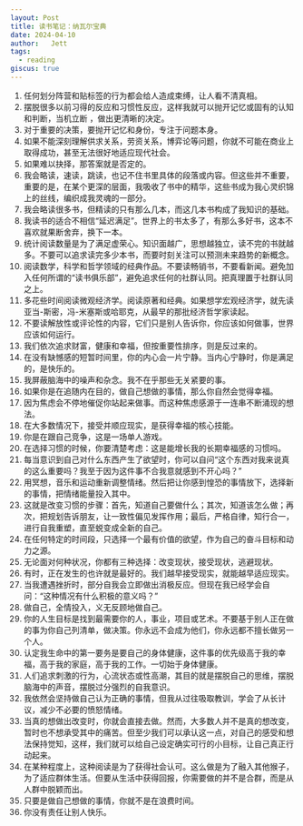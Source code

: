 ```yaml
---
layout: Post
title: 读书笔记：纳瓦尔宝典
date: 2024-04-10
author:   Jett 
tags: 
  - reading
giscus: true  
---
```

<!-- toc -->

1. 任何划分阵营和贴标签的行为都会给人造成束缚，让人看不清真相。
2. 摆脱很多以前习得的反应和习惯性反应，这样我就可以抛开记忆或固有的认知和判断，当机立断 ，做出更清晰的决定。
3. 对于重要的决策，要抛开记忆和身份，专注于问题本身。
4. 如果不能深刻理解供求关系，劳资关系，博弈论等问题，你就不可能在商业上取得成功，甚至无法很好地适应现代社会。
5. 如果难以抉择，那答案就是否定的。
6. 我会略读，速读，跳读，也记不住书里具体的段落或内容。但这些并不重要，重要的是，在某个更深的层面，我吸收了书中的精华，这些书成为我心灵织锦上的丝线，编织成我灵魂的一部分。
7. 我会略读很多书，但精读的只有那么几本，而这几本书构成了我知识的基础。
8. 我读书的适合不相信“延迟满足”。世界上的书太多了，有那么多好书，这本不喜欢就果断舍弃，换下一本。
9. 统计阅读数量是为了满足虚荣心。知识面越广，思想越独立，读不完的书就越多。不要可以追求读完多少本书，而要时刻关注可以预测未来趋势的新概念。
10. 阅读数学，科学和哲学领域的经典作品。不要读畅销书，不要看新闻。避免加入任何所谓的“读书俱乐部”，避免追求任何的社群认同。把真理置于社群认同之上。
11. 多花些时间阅读微观经济学。阅读原著和经典。如果想学宏观经济学，就先读亚当-斯密，冯-米塞斯或哈耶克，从最早的那批经济哲学家读起。
12. 不要读解放性或评论性的内容，它们只是别人告诉你，你应该如何做事，世界应该如何运行。
13. 我们依次追求财富，健康和幸福，但按重要性排序，则是反过来的。
14. 在没有缺憾感的短暂时间里，你的内心会一片宁静。当内心宁静时，你是满足的，是快乐的。
15. 我屏蔽脑海中的噪声和杂念。我不在乎那些无关紧要的事。
16. 如果你是在追随内在目的，做自己想做的事情，那么你自然会觉得幸福。
17. 因为焦虑会不停地催促你站起来做事。而这种焦虑感源于一连串不断涌现的想法。
18. 在大多数情况下，接受并顺应现实，是获得幸福的核心技能。
19. 你是在跟自己竞争，这是一场单人游戏。
20. 在选择习惯的时候，你要清楚考虑：这是能增长我的长期幸福感的习惯吗。
21. 每当意识到自己对什么东西产生了欲望时，你可以自问“这个东西对我来说真的这么重要吗？我至于因为这件事不合我意就感到不开心吗？”
22. 用冥想，音乐和运动重新调整情绪。然后把让你感到惶恐的事情放下，选择新的事情，把情绪能量投入其中。
23. 这就是改变习惯的步骤：首先，知道自己要做什么；其次，知道该怎么做；再次，把规划告诉朋友，让一致性偏见发挥作用；最后，严格自律，知行合一，进行自我重塑，直至蜕变成全新的自己。
24. 在任何特定的时间段，只选择一个最有价值的欲望，作为自己的奋斗目标和动力之源。
25. 无论面对何种状况，你都有三种选择：改变现状，接受现状，逃避现状。
26. 有时，正在发生的也许就是最好的。我们越早接受现实，就能越早适应现实。
27. 当我遭遇挫折时，部分自我会立即做出消极反应。但现在我已经学会自问：“这种情况有什么积极的意义吗？”
28. 做自己，全情投入，义无反顾地做自己。
29. 你的人生目标是找到最需要你的人，事业，项目或艺术。不要基于别人正在做的事为你自己列清单，做决策。你永远不会成为他们，你永远都不擅长做另一个人。
30. 认定我生命中的第一要务是要自己的身体健康，这件事的优先级高于我的幸福，高于我的家庭，高于我的工作。一切始于身体健康。
31. 人们追求刺激的行为，心流状态或性高潮，其目的就是摆脱自己的思维，摆脱脑海中的声音，摆脱过分强烈的自我意识。
32. 我依然会坚持做自己认为正确的事情，但我从过往吸取教训，学会了从长计议，减少不必要的愤怒情绪。
33. 当真的想做出改变时，你就会直接去做。然而，大多数人并不是真的想改变，暂时也不想承受其中的痛苦。但至少我们可以承认这一点，对自己的感受和想法保持觉知，这样，我们就可以给自己设定确实可行的小目标，让自己真正行动起来。
34. 在某种程度上，这种阅读是为了获得社会认可。这么做是为了融入其他猴子，为了适应群体生活。但要从生活中获得回报，你需要做的并不是合群，而是从人群中脱颖而出。
35. 只要是做自己想做的事情，你就不是在浪费时间。
36. 你没有责任让别人快乐。
